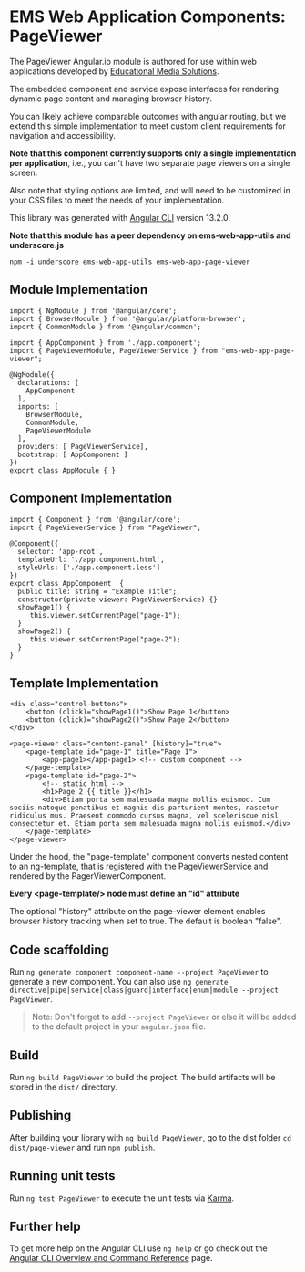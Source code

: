 # EMS Web Application Components: PageViewer

The PageViewer Angular.io module is authored for use within web applications developed by [Educational Media Solutions](https://educationalmediasolutions.com).

The embedded component and service expose interfaces for rendering dynamic page content and managing browser history.

You can likely achieve comparable outcomes with angular routing, but we extend this simple implementation to meet custom client requirements for navigation and accessibility.

**Note that this component currently supports only a single implementation per application**, i.e., you can't have two separate page viewers on a single screen.

Also note that styling options are limited, and will need to be customized in your CSS files to meet the needs of your implementation.

This library was generated with [Angular CLI](https://github.com/angular/angular-cli) version 13.2.0.


**Note that this module has a peer dependency on ems-web-app-utils and underscore.js**

	npm -i underscore ems-web-app-utils ems-web-app-page-viewer

## Module Implementation

	import { NgModule } from '@angular/core';
	import { BrowserModule } from '@angular/platform-browser';
	import { CommonModule } from '@angular/common';  

	import { AppComponent } from './app.component';
	import { PageViewerModule, PageViewerService } from "ems-web-app-page-viewer";

	@NgModule({
	  declarations: [
	    AppComponent
	  ],
	  imports: [
	    BrowserModule,
	    CommonModule,
	    PageViewerModule
	  ],
	  providers: [ PageViewerService],
	  bootstrap: [ AppComponent ]
	})
	export class AppModule { }

## Component Implementation

	import { Component } from '@angular/core';
	import { PageViewerService } from "PageViewer";

	@Component({
	  selector: 'app-root',
	  templateUrl: './app.component.html',
	  styleUrls: ['./app.component.less']
	})
	export class AppComponent  {
	  public title: string = "Example Title";
	  constructor(private viewer: PageViewerService) {}
	  showPage1() {
	     this.viewer.setCurrentPage("page-1");
	  }
	  showPage2() {
	     this.viewer.setCurrentPage("page-2");
	  }
	}


## Template Implementation
	<div class="control-buttons">
		<button (click)="showPage1()">Show Page 1</button>
		<button (click)="showPage2()">Show Page 2</button>
	</div>

	<page-viewer class="content-panel" [history]="true">
		<page-template id="page-1" title="Page 1">
			<app-page1></app-page1> <!-- custom component -->
		</page-template>
		<page-template id="page-2">
			<!-- static html -->
			<h1>Page 2 {{ title }}</h1>
			<div>Etiam porta sem malesuada magna mollis euismod. Cum sociis natoque penatibus et magnis dis parturient montes, nascetur ridiculus mus. Praesent commodo cursus magna, vel scelerisque nisl consectetur et. Etiam porta sem malesuada magna mollis euismod.</div>
		</page-template>
	</page-viewer>

Under the hood, the "page-template" component converts nested content to an ng-template, that is registered with the PageViewerService and rendered by the PagerViewerComponent.

**Every &lt;page-template/&gt; node must define an "id" attribute**

The optional "history" attribute on the page-viewer element enables browser history tracking when set to true. The default is boolean "false".


## Code scaffolding

Run `ng generate component component-name --project PageViewer` to generate a new component. You can also use `ng generate directive|pipe|service|class|guard|interface|enum|module --project PageViewer`.
> Note: Don't forget to add `--project PageViewer` or else it will be added to the default project in your `angular.json` file. 

## Build

Run `ng build PageViewer` to build the project. The build artifacts will be stored in the `dist/` directory.

## Publishing

After building your library with `ng build PageViewer`, go to the dist folder `cd dist/page-viewer` and run `npm publish`.

## Running unit tests

Run `ng test PageViewer` to execute the unit tests via [Karma](https://karma-runner.github.io).

## Further help

To get more help on the Angular CLI use `ng help` or go check out the [Angular CLI Overview and Command Reference](https://angular.io/cli) page.
